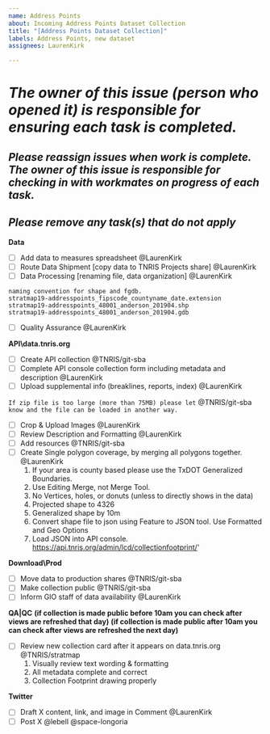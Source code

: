 ```yaml
---
name: Address Points
about: Incoming Address Points Dataset Collection
title: "[Address Points Dataset Collection]"
labels: Address Points, new dataset
assignees: LaurenKirk

---
```


# ***The owner of this issue (person who opened it) is responsible for ensuring each task is completed.***
## ***Please reassign issues when work is complete. The owner of this issue is responsible for checking in with workmates on progress of each task.***
## ***Please remove any task(s) that do not apply***

**Data**
- [ ] Add data to measures spreadsheet @LaurenKirk 
- [ ] Route Data Shipment [copy data to TNRIS Projects share] @LaurenKirk
- [ ] Data Processing [renaming file, data organization]  @LaurenKirk
```
naming convention for shape and fgdb.
stratmap19-addresspoints_fipscode_countyname_date.extension
stratmap19-addresspoints_48001_anderson_201904.shp
stratmap19-addresspoints_48001_anderson_201904.gdb

```
- [ ] Quality Assurance @LaurenKirk

**API\data.tnris.org**
- [ ] Create API collection @TNRIS/git-sba
- [ ] Complete API console collection form including metadata and description @LaurenKirk 
- [ ] Upload supplemental info (breaklines, reports, index) @LaurenKirk

`If zip file is too large (more than 75MB) please let` @TNRIS/git-sba `know and the file can be loaded in another way.`
- [ ] Crop & Upload Images @LaurenKirk
- [ ] Review Description and Formatting @LaurenKirk
- [ ] Add resources  @TNRIS/git-sba
- [ ] Create Single polygon coverage, by merging all polygons together. @LaurenKirk
	1. If your area is county based please use the TxDOT Generalized Boundaries.
	2. Use Editing Merge, not Merge Tool.    
	3. No Vertices, holes, or donuts (unless to directly shows in the data)
	4. Projected shape to 4326
	5. Generalized shape by 10m
	6. Convert shape file to json using Feature to JSON tool. Use Formatted and Geo Options
	7. Load JSON into API console. https://api.tnris.org/admin/lcd/collectionfootprint/'
	
**Download\Prod**
- [ ] Move data to production shares @TNRIS/git-sba
- [ ] Make collection public  @TNRIS/git-sba
- [ ] Inform GIO staff of data availability @LaurenKirk

**QA|QC** 
 **(if collection is made public before 10am you can check after views are refreshed that day)**
 **(if collection is made public after 10am you can check after views are refreshed the next day)**
- [ ] Review new collection card after it appears on data.tnris.org @TNRIS/stratmap 
    1. Visually review text wording & formatting
    2. All metadata complete and correct
    3. Collection Footprint drawing properly

**Twitter**
- [ ] Draft X content, link, and image in Comment @LaurenKirk
- [ ] Post X @lebell @space-longoria

